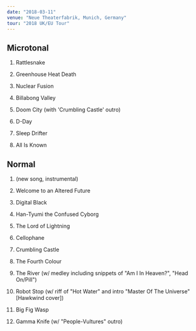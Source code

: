 ```yaml
---
date: "2018-03-11"
venue: "Neue Theaterfabrik, Munich, Germany"
tour: "2018 UK/EU Tour"
---
```



## Microtonal

 1. Rattlesnake

 2. Greenhouse Heat Death

 3. Nuclear Fusion

 4. Billabong Valley

 5. Doom City
    (with 'Crumbling Castle' outro)

 6. D-Day

 7. Sleep Drifter

 8. All Is Known

## Normal

 1. (new song, instrumental)

 2. Welcome to an Altered Future

 3. Digital Black

 4. Han-Tyumi the Confused Cyborg

 5. The Lord of Lightning

 6. Cellophane

 7. Crumbling Castle

 8. The Fourth Colour

 9. The River
    (w/ medley including snippets of "Am I In Heaven?", "Head On/Pill")

10. Robot Stop
    (w/ riff of "Hot Water" and intro "Master Of The Universe" [Hawkwind cover])

11. Big Fig Wasp

12. Gamma Knife
    (w/ "People-Vultures" outro)


